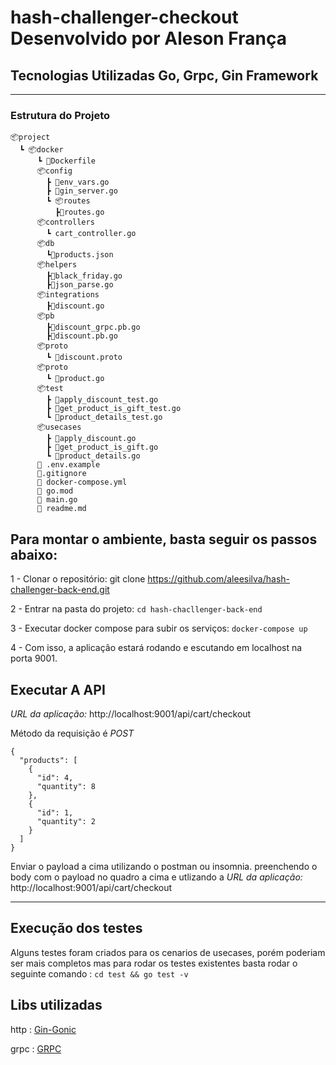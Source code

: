 # hash-challenger-checkout Desenvolvido por Aleson França #

## Tecnologias Utilizadas Go, Grpc, Gin Framework ##

<hr>

### Estrutura do Projeto
```
📦project
  ┗ 📦docker
      ┗ 📜Dockerfile
      📦config
        ┣ 📜env_vars.go
        ┣ 📜gin_server.go
        ┗ 📦routes
          ┣📜routes.go
      📦controllers
        ┗ cart_controller.go
      📦db
        ┗📜products.json
      📦helpers
        ┣📜black_friday.go
        ┣📜json_parse.go
      📦integrations
        ┣📜discount.go
      📦pb
        ┣📜discount_grpc.pb.go
        ┣📜discount.pb.go
      📦proto
        ┗ 📜discount.proto
      📦proto
        ┗ 📜product.go
      📦test
        ┣ 📜apply_discount_test.go
        ┣ 📜get_product_is_gift_test.go
        ┗ 📜product_details_test.go
      📦usecases
        ┣ 📜apply_discount.go
        ┣ 📜get_product_is_gift.go
        ┗ 📜product_details.go
      📜 .env.example
      📜.gitignore
      📜 docker-compose.yml
      📜 go.mod
      📜 main.go
      📜 readme.md
```


## Para montar  o ambiente, basta seguir os passos abaixo:

1 - Clonar o repositório: git clone https://github.com/aleesilva/hash-challenger-back-end.git

2 - Entrar na pasta do projeto: ``` cd hash-chacllenger-back-end ```

3 - Executar docker compose para subir os serviços: ``` docker-compose up ```

4 - Com isso, a aplicação estará rodando e escutando em localhost na porta 9001.


## Executar A API

*URL da aplicação:* http://localhost:9001/api/cart/checkout

Método da requisição é *POST*

```
{
  "products": [
    {
      "id": 4,
      "quantity": 8
    },
    {
      "id": 1,
      "quantity": 2
    }
  ]
}
```
Enviar o payload a cima utilizando o postman ou insomnia.
preenchendo o body com o payload no quadro a cima e utlizando a *URL da aplicação:* http://localhost:9001/api/cart/checkout
<hr>

## Execução dos testes

Alguns testes foram criados para os cenarios de usecases, porém poderiam ser mais completos mas para rodar os testes existentes basta rodar o seguinte comando : ``` cd test && go test -v ```

## Libs utilizadas
http : [Gin-Gonic](https://github.com/gin-gonic/gin)

grpc : [GRPC](https://grpc.io/docs/languages/go/quickstart/)
